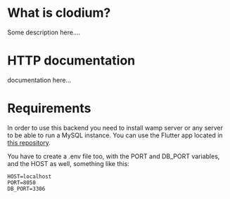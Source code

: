# What is clodium?

Some description here....

# HTTP documentation  
 documentation here...

# Requirements  
In order to use this backend you need to install wamp server or any server to be able to run a MySQL instance. You can use the Flutter app located in [this repository](http:wwwww).  

You have to create a .env file too, with the PORT and DB_PORT variables, and the HOST as well, something like this:
```
HOST=localhost
PORT=8050
DB_PORT=3306
```

